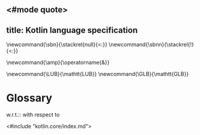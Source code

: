 <#mode quote>
---
title: Kotlin language specification
---

\newcommand{\sbn}{\stackrel{null}{<:}}
\newcommand{\sbnn}{\stackrel{!}{<:}}

\newcommand{\amp}{\operatorname{\&}}

\newcommand{\LUB}{\mathtt{LUB}}
\newcommand{\GLB}{\mathtt{GLB}}

# Glossary

w.r.t.:: with respect to

<#include "kotlin.core/index.md">
